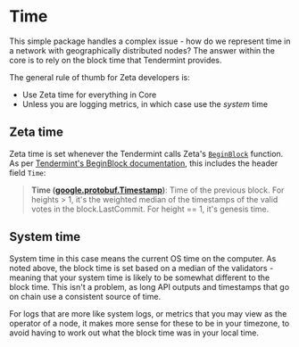 # Time

This simple package handles a complex issue - how do we represent time in a network with geographically distributed nodes? The answer within the core is to rely on the block time that Tendermint provides.

The general rule of thumb for Zeta developers is:
- Use Zeta time for everything in Core
- Unless you are logging metrics, in which case use the *system* time

## Zeta time
Zeta time is set whenever the Tendermint calls Zeta's [`BeginBlock`](https://github.com/zetaprotocol/zeta/blob/fe5bf912ba1dc3b064b809048c3d192020819328/blockchain/tm/abci.go#L126-L128) function. As per [Tendermint's BeginBlock documentation](https://docs.tendermint.com/master/spec/abci/abci.html#beginblock), this includes the header field `Time`:

> **Time ([google.protobuf.Timestamp](https://github.com/protocolbuffers/protobuf/blob/master/src/google/protobuf/timestamp.proto))**: Time of the previous block. For heights > 1, it's the weighted median of the timestamps of the valid votes in the block.LastCommit. For height == 1, it's genesis time.

## System time
System time in this case means the current OS time on the computer. As noted above, the block time is set based on a median of the validators - meaning that your system time is likely to be somewhat different to the block time. This isn't a problem, as long API outputs and timestamps that go on chain use a consistent source of time. 

For logs that are more like system logs, or metrics that you may view as the operator of a node, it makes more sense for these to be in your timezone, to avoid having to work out what the block time was in your local time.
